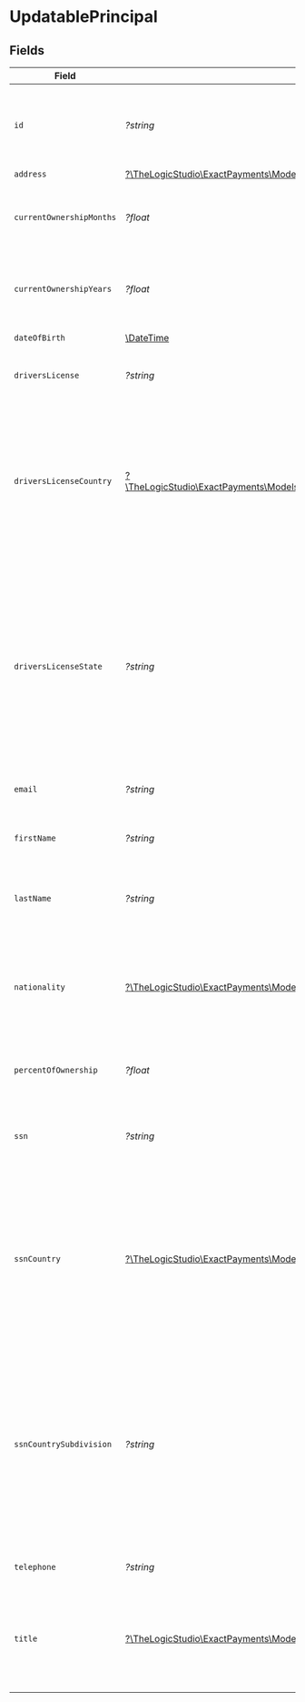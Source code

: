 # UpdatablePrincipal


## Fields

| Field                                                                                                                                                                                           | Type                                                                                                                                                                                            | Required                                                                                                                                                                                        | Description                                                                                                                                                                                     | Example                                                                                                                                                                                         |
| ----------------------------------------------------------------------------------------------------------------------------------------------------------------------------------------------- | ----------------------------------------------------------------------------------------------------------------------------------------------------------------------------------------------- | ----------------------------------------------------------------------------------------------------------------------------------------------------------------------------------------------- | ----------------------------------------------------------------------------------------------------------------------------------------------------------------------------------------------- | ----------------------------------------------------------------------------------------------------------------------------------------------------------------------------------------------- |
| `id`                                                                                                                                                                                            | *?string*                                                                                                                                                                                       | :heavy_minus_sign:                                                                                                                                                                              | A unique identifier assigned to the Principal by the Exact Payments system.                                                                                                                     | 61fdf62ed4226446957b3689                                                                                                                                                                        |
| `address`                                                                                                                                                                                       | [?\TheLogicStudio\ExactPayments\Models\Shared\UpdatableAddress](../../models/shared/UpdatableAddress.md)                                                                                        | :heavy_minus_sign:                                                                                                                                                                              | N/A                                                                                                                                                                                             |                                                                                                                                                                                                 |
| `currentOwnershipMonths`                                                                                                                                                                        | *?float*                                                                                                                                                                                        | :heavy_minus_sign:                                                                                                                                                                              | Number of months the Principal's ownership in the Business.                                                                                                                                     | 3                                                                                                                                                                                               |
| `currentOwnershipYears`                                                                                                                                                                         | *?float*                                                                                                                                                                                        | :heavy_minus_sign:                                                                                                                                                                              | Number of years the Principal's ownership in the Business.                                                                                                                                      | 7                                                                                                                                                                                               |
| `dateOfBirth`                                                                                                                                                                                   | [\DateTime](https://www.php.net/manual/en/class.datetime.php)                                                                                                                                   | :heavy_minus_sign:                                                                                                                                                                              | Birth date of the Principal.                                                                                                                                                                    | 1990-07-21                                                                                                                                                                                      |
| `driversLicense`                                                                                                                                                                                | *?string*                                                                                                                                                                                       | :heavy_minus_sign:                                                                                                                                                                              | Principal's Driver's License number.                                                                                                                                                            | M15698025                                                                                                                                                                                       |
| `driversLicenseCountry`                                                                                                                                                                         | [?\TheLogicStudio\ExactPayments\Models\Shared\UpdatablePrincipalDriversLicenseCountry](../../models/shared/UpdatablePrincipalDriversLicenseCountry.md)                                          | :heavy_minus_sign:                                                                                                                                                                              | Country where the Principal's Driver's License was issued. Valid values are three digit alpha country codes as defined in ISO 3166-1 alpha-3.                                                   | USA                                                                                                                                                                                             |
| `driversLicenseState`                                                                                                                                                                           | *?string*                                                                                                                                                                                       | :heavy_minus_sign:                                                                                                                                                                              | State or Country Subdivision where the Principal's Driver's License was issued. The two-digit country subdivision code values defined in ISO 3166-2 for the countries listed in ISO 3166-1.     | IL                                                                                                                                                                                              |
| `email`                                                                                                                                                                                         | *?string*                                                                                                                                                                                       | :heavy_minus_sign:                                                                                                                                                                              | The Principal's email.                                                                                                                                                                          | principal@acmecorp.com                                                                                                                                                                          |
| `firstName`                                                                                                                                                                                     | *?string*                                                                                                                                                                                       | :heavy_minus_sign:                                                                                                                                                                              | The First Name of the Principal owner of the Business.                                                                                                                                          | Justin                                                                                                                                                                                          |
| `lastName`                                                                                                                                                                                      | *?string*                                                                                                                                                                                       | :heavy_minus_sign:                                                                                                                                                                              | The Last Name of the Principal owner of the Business.                                                                                                                                           | Williams                                                                                                                                                                                        |
| `nationality`                                                                                                                                                                                   | [?\TheLogicStudio\ExactPayments\Models\Shared\UpdatablePrincipalNationality](../../models/shared/UpdatablePrincipalNationality.md)                                                              | :heavy_minus_sign:                                                                                                                                                                              | Nationality of the Principal. Valid values are three-digit alpha country codes as defined in ISO 3166-1 alpha-3.                                                                                | USA                                                                                                                                                                                             |
| `percentOfOwnership`                                                                                                                                                                            | *?float*                                                                                                                                                                                        | :heavy_minus_sign:                                                                                                                                                                              | Principal's Percent of ownership in the business.                                                                                                                                               | 50                                                                                                                                                                                              |
| `ssn`                                                                                                                                                                                           | *?string*                                                                                                                                                                                       | :heavy_minus_sign:                                                                                                                                                                              | Social Security Number (US) or Social Insurance Number (CAN).                                                                                                                                   | 756755675                                                                                                                                                                                       |
| `ssnCountry`                                                                                                                                                                                    | [?\TheLogicStudio\ExactPayments\Models\Shared\UpdatablePrincipalSsnCountry](../../models/shared/UpdatablePrincipalSsnCountry.md)                                                                | :heavy_minus_sign:                                                                                                                                                                              | Country where the Principal's SSN(USA) or SIN(CAN) was issued. Valid values are three-digit alpha country codes as defined in ISO 3166-1 alpha-3.                                               | USA                                                                                                                                                                                             |
| `ssnCountrySubdivision`                                                                                                                                                                         | *?string*                                                                                                                                                                                       | :heavy_minus_sign:                                                                                                                                                                              | State or Country Subdivision where the Principal's SSN(USA) or SIN(CAN) was issued. The two-digit country subdivision code values defined in ISO 3166-2 for the countries listed in ISO 3166-1. | 756755675                                                                                                                                                                                       |
| `telephone`                                                                                                                                                                                     | *?string*                                                                                                                                                                                       | :heavy_minus_sign:                                                                                                                                                                              | Principal's telephone number.                                                                                                                                                                   | 2255441120                                                                                                                                                                                      |
| `title`                                                                                                                                                                                         | [?\TheLogicStudio\ExactPayments\Models\Shared\TitleValues](../../models/shared/TitleValues.md)                                                                                                  | :heavy_minus_sign:                                                                                                                                                                              | The position or title held by the Principal owner or the Authorized Person of the Organization.                                                                                                 | CEO/President                                                                                                                                                                                   |